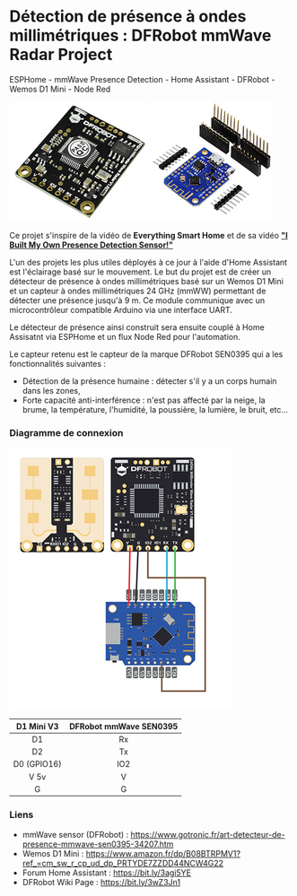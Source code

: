 # Détection de présence à ondes millimétriques : DFRobot mmWave Radar Project
ESPHome - mmWave Presence Detection - Home Assistant - DFRobot - Wemos D1 Mini - Node Red

![DFRobot mmWave Radar SEN0395](https://raw.githubusercontent.com/allfab/dfrobot-mmWave-radar-project/main/02-DFRobot%20mmWave%20SEN0395/Images/ori-detecteur-de-presence-mmwave-sen0395-34207-light.jpg)
![AZDelivery D1 Mini V3](https://raw.githubusercontent.com/allfab/dfrobot-mmWave-radar-project/main/01-Arduino%20D1%20Mini%20V3/Images/d1miniv3-light.jpg)


Ce projet s'inspire de la vidéo de **Everything Smart Home** et de sa vidéo **["I Built My Own Presence Detection Sensor!"](https://www.youtube.com/watch?v=VEqWlOeJ2YA)**

L'un des projets les plus utiles déployés à ce jour à l'aide d'Home Assistant est l'éclairage basé sur le mouvement.
Le but du projet est de créer un détecteur de présence à ondes millimétriques basé sur un Wemos D1 Mini et un capteur à ondes millimétriques 24 GHz (mmWW) permettant de détecter une présence jusqu'à 9 m. Ce module communique avec un microcontrôleur compatible Arduino via une interface UART.

Le détecteur de présence ainsi construit sera ensuite couplé à Home Assisatnt via ESPHome et un flux Node Red pour l'automation. 

Le capteur retenu est le capteur de la marque DFRobot SEN0395 qui a les fonctionnalités suivantes :
+ Détection de la présence humaine : détecter s'il y a un corps humain dans les zones,
+ Forte capacité anti-interférence : n'est pas affecté par la neige, la brume, la température, l'humidité, la poussière, la lumière, le bruit, etc...


### Diagramme de connexion

![Diagramme](https://raw.githubusercontent.com/allfab/dfrobot-mmWave-radar-project/main/03-Connection%20diagram/Connection%20Diagram%20-%20D1%20Mini%20V3%20-%20DFRobot%20mmWave%20Radar%20Light.jpg)

| D1 Mini V3    | DFRobot mmWave SEN0395 |
|:-------------:|:----------------------:|
| D1            | Rx                     |
| D2            | Tx                     |
| D0 (GPIO16)   | IO2                    |
| V 5v          | V                      |
| G             | G                      |

### Liens
+ mmWave sensor (DFRobot) : https://www.gotronic.fr/art-detecteur-de-presence-mmwave-sen0395-34207.htm
+ Wemos D1 Mini : https://www.amazon.fr/dp/B08BTRPMV1?ref_=cm_sw_r_cp_ud_dp_PRTYDE7ZZDD44NCW4G22
+ Forum Home Assistant : https://bit.ly/3agi5YE
+ DFRobot Wiki Page : https://bit.ly/3wZ3Jn1
